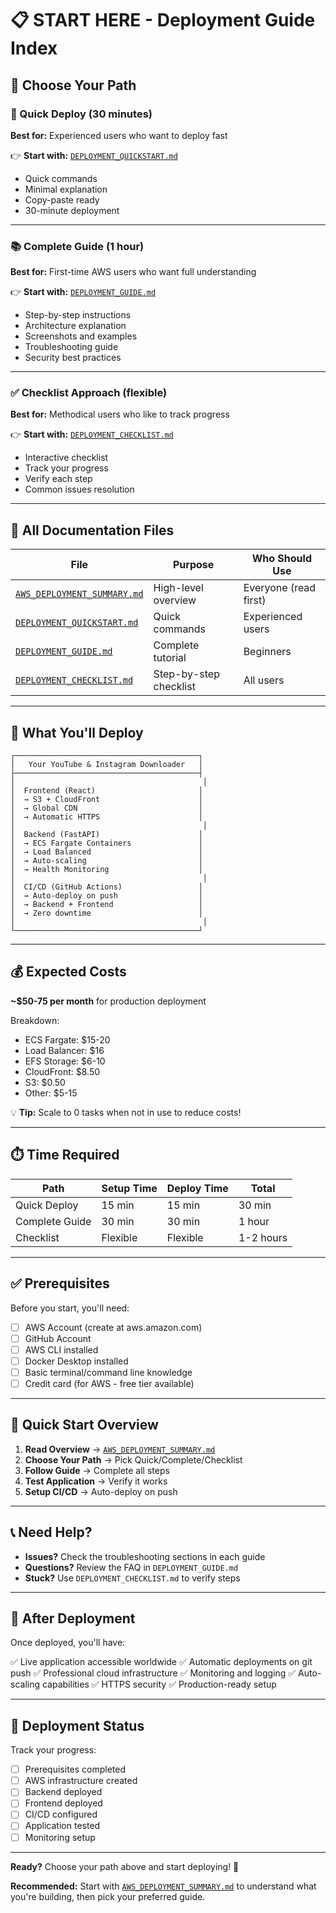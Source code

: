 # 📋 START HERE - Deployment Guide Index

## 🎯 Choose Your Path

### 🏃 Quick Deploy (30 minutes)
**Best for:** Experienced users who want to deploy fast

👉 **Start with:** [`DEPLOYMENT_QUICKSTART.md`](DEPLOYMENT_QUICKSTART.md)
- Quick commands
- Minimal explanation
- Copy-paste ready
- 30-minute deployment

---

### 📚 Complete Guide (1 hour)
**Best for:** First-time AWS users who want full understanding

👉 **Start with:** [`DEPLOYMENT_GUIDE.md`](DEPLOYMENT_GUIDE.md)
- Step-by-step instructions
- Architecture explanation
- Screenshots and examples
- Troubleshooting guide
- Security best practices

---

### ✅ Checklist Approach (flexible)
**Best for:** Methodical users who like to track progress

👉 **Start with:** [`DEPLOYMENT_CHECKLIST.md`](DEPLOYMENT_CHECKLIST.md)
- Interactive checklist
- Track your progress
- Verify each step
- Common issues resolution

---

## 📁 All Documentation Files

| File | Purpose | Who Should Use |
|------|---------|----------------|
| [`AWS_DEPLOYMENT_SUMMARY.md`](AWS_DEPLOYMENT_SUMMARY.md) | High-level overview | Everyone (read first) |
| [`DEPLOYMENT_QUICKSTART.md`](DEPLOYMENT_QUICKSTART.md) | Quick commands | Experienced users |
| [`DEPLOYMENT_GUIDE.md`](DEPLOYMENT_GUIDE.md) | Complete tutorial | Beginners |
| [`DEPLOYMENT_CHECKLIST.md`](DEPLOYMENT_CHECKLIST.md) | Step-by-step checklist | All users |

---

## 🚀 What You'll Deploy

```
┌─────────────────────────────────────────┐
│   Your YouTube & Instagram Downloader   │
├─────────────────────────────────────────┤
│                                          │
│  Frontend (React)                       │
│  → S3 + CloudFront                      │
│  → Global CDN                           │
│  → Automatic HTTPS                      │
│                                          │
│  Backend (FastAPI)                      │
│  → ECS Fargate Containers               │
│  → Load Balanced                        │
│  → Auto-scaling                         │
│  → Health Monitoring                    │
│                                          │
│  CI/CD (GitHub Actions)                 │
│  → Auto-deploy on push                  │
│  → Backend + Frontend                   │
│  → Zero downtime                        │
│                                          │
└─────────────────────────────────────────┘
```

---

## 💰 Expected Costs

**~$50-75 per month** for production deployment

Breakdown:
- ECS Fargate: $15-20
- Load Balancer: $16
- EFS Storage: $6-10
- CloudFront: $8.50
- S3: $0.50
- Other: $5-15

💡 **Tip:** Scale to 0 tasks when not in use to reduce costs!

---

## ⏱️ Time Required

| Path | Setup Time | Deploy Time | Total |
|------|-----------|-------------|-------|
| Quick Deploy | 15 min | 15 min | 30 min |
| Complete Guide | 30 min | 30 min | 1 hour |
| Checklist | Flexible | Flexible | 1-2 hours |

---

## ✅ Prerequisites

Before you start, you'll need:

- [ ] AWS Account (create at aws.amazon.com)
- [ ] GitHub Account
- [ ] AWS CLI installed
- [ ] Docker Desktop installed
- [ ] Basic terminal/command line knowledge
- [ ] Credit card (for AWS - free tier available)

---

## 🎯 Quick Start Overview

1. **Read Overview** → [`AWS_DEPLOYMENT_SUMMARY.md`](AWS_DEPLOYMENT_SUMMARY.md)
2. **Choose Your Path** → Pick Quick/Complete/Checklist
3. **Follow Guide** → Complete all steps
4. **Test Application** → Verify it works
5. **Setup CI/CD** → Auto-deploy on push

---

## 📞 Need Help?

- **Issues?** Check the troubleshooting sections in each guide
- **Questions?** Review the FAQ in `DEPLOYMENT_GUIDE.md`
- **Stuck?** Use `DEPLOYMENT_CHECKLIST.md` to verify steps

---

## 🎉 After Deployment

Once deployed, you'll have:

✅ Live application accessible worldwide
✅ Automatic deployments on git push
✅ Professional cloud infrastructure
✅ Monitoring and logging
✅ Auto-scaling capabilities
✅ HTTPS security
✅ Production-ready setup

---

## 🚦 Deployment Status

Track your progress:

- [ ] Prerequisites completed
- [ ] AWS infrastructure created
- [ ] Backend deployed
- [ ] Frontend deployed
- [ ] CI/CD configured
- [ ] Application tested
- [ ] Monitoring setup

---

**Ready?** Choose your path above and start deploying! 🚀

**Recommended:** Start with [`AWS_DEPLOYMENT_SUMMARY.md`](AWS_DEPLOYMENT_SUMMARY.md) to understand what you're building, then pick your preferred guide.
